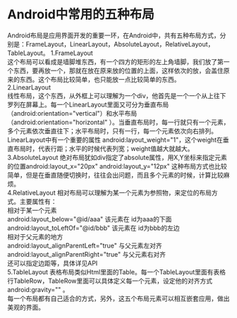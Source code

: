# Android中常用的五种布局

Android布局是应用界面开发的重要一环，在Android中，共有五种布局方式，分别是：FrameLayout，LinearLayout，AbsoluteLayout，RelativeLayout，TableLayout。 
1.FrameLayout    
这个布局可以看成是墙脚堆东西，有一个四方的矩形的左上角墙脚，我们放了第一个东西，要再放一个，那就在放在原来放的位置的上面，这样依次的放，会盖住原来的东西。这个布局比较简单，也只能放一点比较简单的东西。    
2.LinearLayout    
 线性布局，这个东西，从外框上可以理解为一个div，他首先是一个一个从上往下罗列在屏幕上。每一个LinearLayout里面又可分为垂直布局 （android:orientation="vertical"）和水平布局（android:orientation="horizontal" ）。当垂直布局时，每一行就只有一个元素，多个元素依次垂直往下；水平布局时，只有一行，每一个元素依次向右排列。    
LinearLayout中有一个重要的属性 android:layout_weight="1"，这个weight在垂直布局时，代表行距；水平的时候代表列宽；weight值越大就越大。    
3.AbsoluteLayout
绝对布局犹如div指定了absolute属性，用X,Y坐标来指定元素的位置android:layout_x="20px" android:layout_y="12px" 这种布局方式也比较简单，但是在垂直随便切换时，往往会出问题，而且多个元素的时候，计算比较麻烦。    
4.RelativeLayout
相对布局可以理解为某一个元素为参照物，来定位的布局方式。主要属性有：    
相对于某一个元素    
android:layout_below="@id/aaa" 该元素在 id为aaa的下面    
android:layout_toLeftOf="@id/bbb" 该元素在 id为bbb的左边     
相对于父元素的地方    
android:layout_alignParentLeft="true"  与父元素左对齐    
android:layout_alignParentRight="true" 与父元素右对齐    
还可以指定边距等，具体详见API        
5.TableLayout 
表格布局类似Html里面的Table。每一个TableLayout里面有表格行TableRow，TableRow里面可以具体定义每一个元素，设定他的对齐方式 android:gravity="" 。    
每一个布局都有自己适合的方式，另外，这五个布局元素可以相互嵌套应用，做出美观的界面。